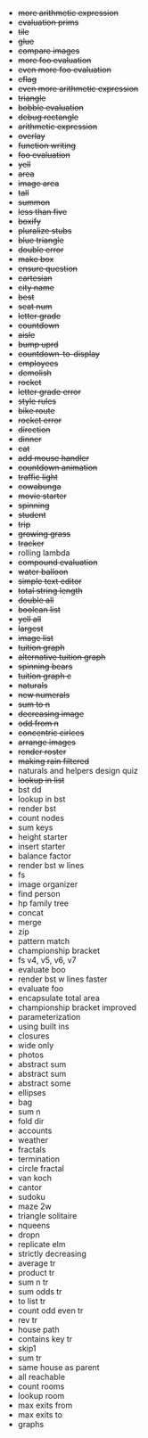 - ~~more arithmetic expression~~
- ~~evaluation prims~~
- ~~tile~~
- ~~glue~~
- ~~compare images~~
- ~~more foo evaluation~~
- ~~even more foo evaluation~~
- ~~cflag~~
- ~~even more arithmetic expression~~
- ~~triangle~~
- ~~bobble evaluation~~
- ~~debug rectangle~~
- ~~arithmetic expression~~
- ~~overlay~~
- ~~function writing~~
- ~~foo evaluation~~
- ~~yell~~
- ~~area~~
- ~~image area~~
- ~~tall~~
- ~~summon~~
- ~~less than five~~
- ~~boxify~~
- ~~pluralize stubs~~
- ~~blue triangle~~
- ~~double error~~
- ~~make box~~
- ~~ensure question~~
- ~~cartesian~~
- ~~city name~~
- ~~best~~
- ~~seat num~~
- ~~letter grade~~
- ~~countdown~~
- ~~aisle~~
- ~~bump uprd~~
- ~~countdown-to-display~~
- ~~employees~~
- ~~demolish~~
- ~~rocket~~
- ~~letter grade error~~
- ~~style rules~~
- ~~bike route~~
- ~~rocket error~~
- ~~direction~~
- ~~dinner~~
- ~~cat~~
- ~~add mouse handler~~
- ~~countdown animation~~
- ~~traffic light~~
- ~~cowabunga~~
- ~~movie starter~~
- ~~spinning~~
- ~~student~~
- ~~trip~~
- ~~growing grass~~
- ~~tracker~~
- rolling lambda
- ~~compound evaluation~~
- ~~water balloon~~
- ~~simple text editor~~
- ~~total string length~~
- ~~double all~~
- ~~boolean list~~
- ~~yell all~~
- ~~largest~~
- ~~image list~~
- ~~tuition graph~~
- ~~alternative tuition graph~~
- ~~spinning bears~~
- ~~tuition graph c~~
- ~~naturals~~
- ~~new numerals~~
- ~~sum to n~~
- ~~decreasing image~~
- ~~odd from n~~
- ~~concentric cirlces~~
- ~~arrange images~~
- ~~render roster~~
- ~~making rain filtered~~
- naturals and helpers design quiz
- ~~lookup in list~~
- bst dd
- lookup in bst
- render bst
- count nodes
- sum keys
- height starter
- insert starter
- balance factor
- render bst w lines
- fs
- image organizer
- find person
- hp family tree
- concat
- merge
- zip
- pattern match
- championship bracket
- fs v4, v5, v6, v7
- evaluate boo
- render bst w lines faster
- evaluate foo
- encapsulate total area
- championship bracket improved
- parameterization
- using built ins
- closures
- wide only
- photos
- abstract sum
- abstract sum
- abstract some
- ellipses
- bag
- sum n
- fold dir
- accounts
- weather
- fractals
- termination
- circle fractal
- van koch
- cantor
- sudoku
- maze 2w
- triangle solitaire
- nqueens
- dropn
- replicate elm
- strictly decreasing
- average tr
- product tr
- sum n tr
- sum odds tr
- to list tr
- count odd even tr
- rev tr
- house path
- contains key tr
- skip1
- sum tr
- same house as parent
- all reachable
- count rooms
- lookup room
- max exits from
- max exits to
- graphs